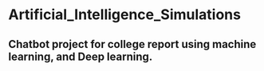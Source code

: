 # Artificial_Intelligence_Simulations

## Chatbot project for college report using machine learning, and Deep learning.